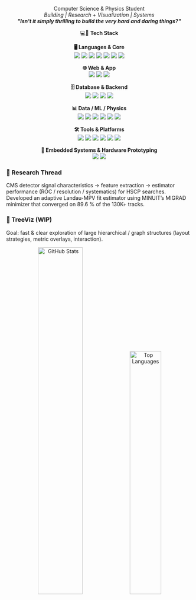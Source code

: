 <p align="center">
  Computer Science & Physics Student<br/>
  <em>Building | Research + Visualization | Systems</em><br/>
  <em><strong>"Isn't it simply thrilling to build the very hard and daring things?"</strong></em><br/>
</p>

<p align="center">
  💻🧰 <strong>Tech Stack</strong>
</p>

<p align="center">
  <strong>🖥️ Languages & Core</strong><br/>
  <img src="https://img.shields.io/badge/Python-3776AB?logo=python&logoColor=fff&style=for-the-badge" />
  <img src="https://img.shields.io/badge/C-00599C?logo=c&logoColor=fff&style=for-the-badge" />
  <img src="https://img.shields.io/badge/C++-00599C?logo=c%2B%2B&logoColor=fff&style=for-the-badge" />
  <img src="https://img.shields.io/badge/JavaScript-F7DF1E?logo=javascript&logoColor=000&style=for-the-badge" />
  <img src="https://img.shields.io/badge/TypeScript-3178C6?logo=typescript&logoColor=fff&style=for-the-badge" />
  <img src="https://img.shields.io/badge/SQL-336791?logo=postgresql&logoColor=fff&style=for-the-badge" />
  <img src="https://img.shields.io/badge/Bash-121011?logo=gnu-bash&logoColor=white&style=for-the-badge" />
</p>

<p align="center">
  <strong>🌐 Web & App</strong><br/>
  <img src="https://img.shields.io/badge/React-20232A?logo=react&logoColor=61DAFB&style=for-the-badge" />
  <img src="https://img.shields.io/badge/Node.js-339933?logo=node.js&logoColor=fff&style=for-the-badge" />
  <img src="https://img.shields.io/badge/Bootstrap-7952B3?logo=bootstrap&logoColor=fff&style=for-the-badge" />
</p>

<p align="center">
  <strong>🗄️ Database & Backend</strong><br/>
  <img src="https://img.shields.io/badge/Django-092E20?logo=django&logoColor=fff&style=for-the-badge" />
  <img src="https://img.shields.io/badge/PostgreSQL-4169E1?logo=postgresql&logoColor=fff&style=for-the-badge" />
  <img src="https://img.shields.io/badge/REST%20APIs-005571?style=for-the-badge" />
  <img src="https://img.shields.io/badge/ORM-3C3C3C?style=for-the-badge" />
</p>

<p align="center">
  <strong>📊 Data / ML / Physics</strong><br/>
  <img src="https://img.shields.io/badge/TensorFlow-FF6F00?logo=tensorflow&logoColor=fff&style=for-the-badge" />
  <img src="https://img.shields.io/badge/scikit--learn-F7931E?logo=scikitlearn&logoColor=fff&style=for-the-badge" />
  <img src="https://img.shields.io/badge/ROOT-262626?style=for-the-badge" />
  <img src="https://img.shields.io/badge/PyROOT-262626?style=for-the-badge" />
  <img src="https://img.shields.io/badge/Graphviz-000000?logo=graphviz&logoColor=fff&style=for-the-badge" />
  <img src="https://img.shields.io/badge/OpenCV-5C3EE8?logo=opencv&logoColor=fff&style=for-the-badge" />
</p>

<p align="center">
  <strong>🛠️ Tools & Platforms</strong><br/>
  <img src="https://img.shields.io/badge/Git-F05032?logo=git&logoColor=fff&style=for-the-badge" />
  <img src="https://img.shields.io/badge/GitHub-181717?logo=github&logoColor=fff&style=for-the-badge" />
  <img src="https://img.shields.io/badge/Docker-2496ED?logo=docker&logoColor=fff&style=for-the-badge" />
  <img src="https://img.shields.io/badge/Linux-FCC624?logo=linux&logoColor=000&style=for-the-badge" />
  <img src="https://img.shields.io/badge/Ubuntu-E95420?logo=ubuntu&logoColor=fff&style=for-the-badge" />
  <img src="https://img.shields.io/badge/AlmaLinux-000000?logo=almalinux&logoColor=fff&style=for-the-badge" />

</p>

<p align="center">
  <strong>🔧 Embedded Systems & Hardware Prototyping </strong><br/>
  <img src="https://img.shields.io/badge/Arduino-00979D?logo=arduino&logoColor=fff&style=for-the-badge" />
  <img src="https://img.shields.io/badge/Raspberry%20Pi-A22846?logo=raspberrypi&logoColor=fff&style=for-the-badge" />
</p>

### 🔬 Research Thread
CMS detector signal characteristics → feature extraction → estimator performance (ROC / resolution / systematics) for HSCP searches.  
Developed an adaptive Landau-MPV fit estimator using MINUIT’s MIGRAD minimizer that converged on 89.6 % of the 130K+ tracks.

### 🌳 TreeViz (WIP)
Goal: fast & clear exploration of large hierarchical / graph structures (layout strategies, metric overlays, interaction).  


<p align="center">
  <img src="https://github-readme-stats.vercel.app/api?username=both-sides&show_icons=true&hide_border=true&theme=tokyonight&rank_icon=github" width="49%" alt="GitHub Stats"/>
  <img src="https://github-readme-stats.vercel.app/api/top-langs/?username=both-sides&layout=compact&hide_border=true&theme=tokyonight" width="41%" alt="Top Languages"/>
</p>
